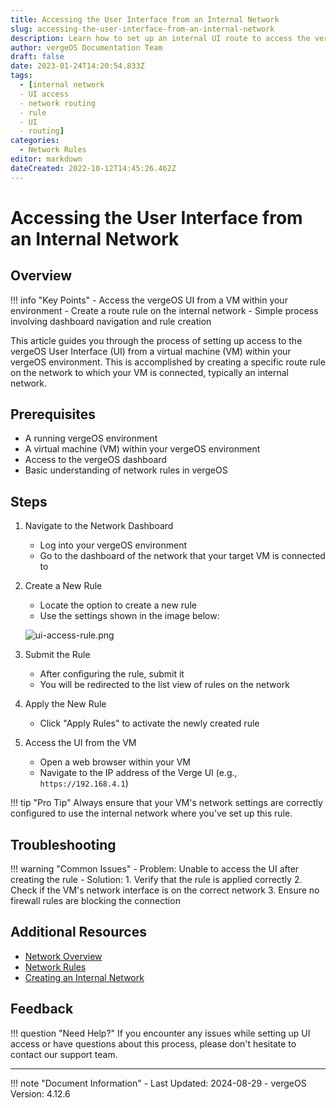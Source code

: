 ```yaml
---
title: Accessing the User Interface from an Internal Network
slug: accessing-the-user-interface-from-an-internal-network
description: Learn how to set up an internal UI route to access the vergeOS User Interface from a virtual machine within your environment.
author: vergeOS Documentation Team
draft: false
date: 2023-01-24T14:20:54.833Z
tags:
  - [internal network
  - UI access
  - network routing
  - rule
  - UI
  - routing]
categories:
  - Network Rules
editor: markdown
dateCreated: 2022-10-12T14:45:26.462Z
---
```


# Accessing the User Interface from an Internal Network

## Overview

!!! info "Key Points"
    - Access the vergeOS UI from a VM within your environment
    - Create a route rule on the internal network
    - Simple process involving dashboard navigation and rule creation

This article guides you through the process of setting up access to the vergeOS User Interface (UI) from a virtual machine (VM) within your vergeOS environment. This is accomplished by creating a specific route rule on the network to which your VM is connected, typically an internal network.

## Prerequisites

- A running vergeOS environment
- A virtual machine (VM) within your vergeOS environment
- Access to the vergeOS dashboard
- Basic understanding of network rules in vergeOS

## Steps

1. Navigate to the Network Dashboard
   - Log into your vergeOS environment
   - Go to the dashboard of the network that your target VM is connected to

2. Create a New Rule
   - Locate the option to create a new rule
   - Use the settings shown in the image below:
   
   ![ui-access-rule.png](/product-guide/screenshots/ui-access-rule.png)

3. Submit the Rule
   - After configuring the rule, submit it
   - You will be redirected to the list view of rules on the network

4. Apply the New Rule
   - Click "Apply Rules" to activate the newly created rule

5. Access the UI from the VM
   - Open a web browser within your VM
   - Navigate to the IP address of the Verge UI (e.g., `https://192.168.4.1`)

!!! tip "Pro Tip"
    Always ensure that your VM's network settings are correctly configured to use the internal network where you've set up this rule.

## Troubleshooting

!!! warning "Common Issues"
    - Problem: Unable to access the UI after creating the rule
      - Solution:
        1. Verify that the rule is applied correctly
        2. Check if the VM's network interface is on the correct network
        3. Ensure no firewall rules are blocking the connection

## Additional Resources

- [Network Overview](/product-guide/networks/network-overview)
- [Network Rules](/product-guide/networks/network-rules)
- [Creating an Internal Network](/product-guide/networks/internal-networks)

## Feedback

!!! question "Need Help?"
    If you encounter any issues while setting up UI access or have questions about this process, please don't hesitate to contact our support team.

---

!!! note "Document Information"
    - Last Updated: 2024-08-29
    - vergeOS Version: 4.12.6
